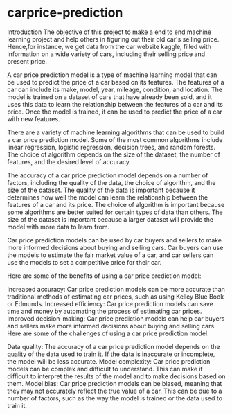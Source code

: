 # carprice-prediction
Introduction The objective of this project to make a end to end machine learning project and help others in figuring out their old car's selling price.  Hence,for instance, we get data from the car website kaggle, filled with information on a wide variety of cars, including their selling price and present price. 


A car price prediction model is a type of machine learning model that can be used to predict the price of a car based on its features. The features of a car can include its make, model, year, mileage, condition, and location. The model is trained on a dataset of cars that have already been sold, and it uses this data to learn the relationship between the features of a car and its price. Once the model is trained, it can be used to predict the price of a car with new features.

There are a variety of machine learning algorithms that can be used to build a car price prediction model. Some of the most common algorithms include linear regression, logistic regression, decision trees, and random forests. The choice of algorithm depends on the size of the dataset, the number of features, and the desired level of accuracy.

The accuracy of a car price prediction model depends on a number of factors, including the quality of the data, the choice of algorithm, and the size of the dataset. The quality of the data is important because it determines how well the model can learn the relationship between the features of a car and its price. The choice of algorithm is important because some algorithms are better suited for certain types of data than others. The size of the dataset is important because a larger dataset will provide the model with more data to learn from.

Car price prediction models can be used by car buyers and sellers to make more informed decisions about buying and selling cars. Car buyers can use the models to estimate the fair market value of a car, and car sellers can use the models to set a competitive price for their car.

Here are some of the benefits of using a car price prediction model:

Increased accuracy: Car price prediction models can be more accurate than traditional methods of estimating car prices, such as using Kelley Blue Book or Edmunds.
Increased efficiency: Car price prediction models can save time and money by automating the process of estimating car prices.
Improved decision-making: Car price prediction models can help car buyers and sellers make more informed decisions about buying and selling cars.
Here are some of the challenges of using a car price prediction model:

Data quality: The accuracy of a car price prediction model depends on the quality of the data used to train it. If the data is inaccurate or incomplete, the model will be less accurate.
Model complexity: Car price prediction models can be complex and difficult to understand. This can make it difficult to interpret the results of the model and to make decisions based on them.
Model bias: Car price prediction models can be biased, meaning that they may not accurately reflect the true value of a car. This can be due to a number of factors, such as the way the model is trained or the data used to train it.

